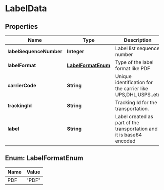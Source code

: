 
# LabelData

## Properties
Name | Type | Description | Notes
------------ | ------------- | ------------- | -------------
**labelSequenceNumber** | **Integer** | Label list sequence number |  [optional]
**labelFormat** | [**LabelFormatEnum**](#LabelFormatEnum) | Type of the label format like PDF |  [optional]
**carrierCode** | **String** | Unique identification for  the carrier like UPS,DHL,USPS..etc |  [optional]
**trackingId** | **String** | Tracking Id for the transportation. |  [optional]
**label** | **String** | Label created as part of the transportation and it is base64 encoded |  [optional]


<a name="LabelFormatEnum"></a>
## Enum: LabelFormatEnum
Name | Value
---- | -----
PDF | &quot;PDF&quot;



